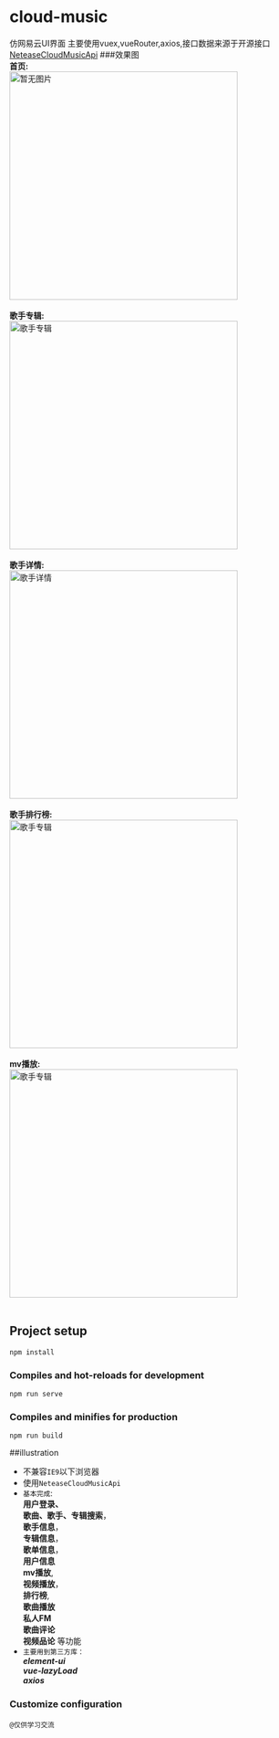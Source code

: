 
# cloud-music

仿网易云UI界面
主要使用vuex,vueRouter,axios,接口数据来源于开源接口[NeteaseCloudMusicApi](https://github.com/Binaryify/NeteaseCloudMusicApi)
###效果图<br>
**首页:**<br>
<img src="http://8.140.110.78:7878/home.png" width="400" height="" alt="暂无图片" /><br><br>
**歌手专辑:**<br>
<img src="http://8.140.110.78:7878/album.png" width="400" alt="歌手专辑"/><br><br>
**歌手详情:**<br>
<img src="http://8.140.110.78:7878/artist.png" width="400" alt="歌手详情"/><br><br>
**歌手排行榜:**<br>
<img src="http://8.140.110.78:7878/artistTop.png" width="400" alt="歌手专辑"/><br><br>
**mv播放:**<br>
<img src="http://8.140.110.78:7878/play-mv.png" width="400" alt="歌手专辑"/><br><br>
## Project setup
```
npm install
```

### Compiles and hot-reloads for development
```
npm run serve
```

### Compiles and minifies for production
```
npm run build
```
##illustration

* 不兼容```IE9```以下浏览器
* 使用```NeteaseCloudMusicApi```<br>
* ```基本完成```:<br>
**用户登录、<br>
  歌曲、歌手、专辑搜索**，<br>
**歌手信息**，<br>
  **专辑信息**，<br>**歌单信息**，<br>**用户信息**<br>**mv播放**,<br>**视频播放**，
  <br>**排行榜**,<br>**歌曲播放**<br>**私人FM**<br>
  **歌曲评论**<br>**视频品论** 等功能
* ``主要用到第三方库：``<br>***element-ui***<br>***vue-lazyLoad***<br>***axios***
### Customize configuration
``@仅供学习交流``


